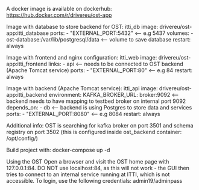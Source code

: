 A docker image is available on dockerhub: https://hub.docker.com/r/drivereu/ost-app

Image with database to store backend for OST:
itti_db
    image: drivereu/ost-app:itti_database
    ports:
    - "EXTERNAL_PORT:5432" <-- e.g 5437
    volumes:
    - ost-database:/var/lib/postgresql/data <-- volume to save database
    restart: always

Image with frontend and nginx configuration:
itti_web
    image: drivereu/ost-app:itti_frontend
    links:
    - api <-- needs to be connected to OST backend (Apache Tomcat service)
    ports:
    - "EXTERNAL_PORT:80" <-- e.g 84
    restart: always

Image with backend (Apache Tomcat service):
itti_api
    image: drivereu/ost-app:itti_backend
    environment:
      KAFKA_BROKER_URL: broker:9092 <-- backend needs to have mapping to testbed broker on internal port 9092
    depends_on:
    - db <-- backend is using Postgres to store data and services
    ports:
    - "EXTERNAL_PORT:8080" <-- e.g 8084
    restart: always

Additional info:
OST is searching for kafka broker on port 3501 and schema registry on port 3502 (this is configured inside ost_backend container: /opt/config/)

Build project with:
docker-compose up -d

Using the OST
Open a browser and visit the OST home page with 127.0.0.1:84.
DO NOT use localhost:84, as this will not work - the GUI then tries to connect to an internal service running at ITTI, which is not accessible.
To login, use the following credentials: admin19/adminpass
